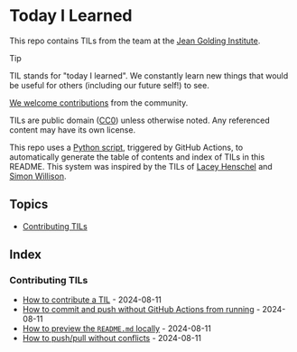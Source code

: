 # Today I Learned

This repo contains TILs from the team at the [Jean Golding Institute](https://www.bristol.ac.uk/golding/).

> [!TIP]  
> TIL stands for "today I learned". We constantly learn new things that would be useful for others (including our future self!) to see.

[We welcome contributions](#contributing-tils) from the community.

TILs are public domain ([CC0](LICENSE)) unless otherwise noted. Any referenced content may have its own license.

This repo uses a [Python script](build_readme.py), triggered by GitHub Actions, to automatically generate the table of contents and index of TILs in this README. This system was inspired by the TILs of [Lacey Henschel](https://github.com/williln/til) and [Simon Willison](https://github.com/simonw/til).

<!-- Do not manually edit the items in the placeholders below this point. They will be automatically updated by GitHub Actions. -->

## Topics

<!-- toc starts -->
- [Contributing TILs](#contributing-tils)
<!-- toc ends -->

## Index

<!-- index starts -->
### Contributing TILs

- [How to contribute a TIL](_contributing-TILs/_how-to-contribute.md) - 2024-08-11
- [How to commit and push without GitHub Actions from running](_contributing-TILs/prevent-GitHub-actions.md) - 2024-08-11
- [How to preview the `README.md` locally](_contributing-TILs/preview-README.md) - 2024-08-11
- [How to push/pull without conflicts](_contributing-TILs/avoiding-conflicts.md) - 2024-08-11
<!-- index ends -->
